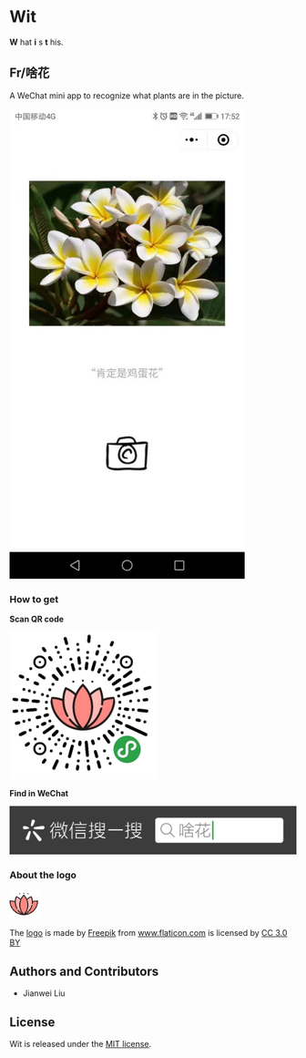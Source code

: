 # Wit

**W** hat **i** s **t** his.

## Fr/啥花

A WeChat mini app to recognize what plants are in the picture.

<img src="./assets/fr_use_screenshot.jpg" width="413" height="826" />

### How to get

**Scan QR code**

![QR code](./assets/fr_qr.jpg)

**Find in WeChat**

![QR code](./assets/fr_find2.png)

### About the logo

<img src="./assets/wx-mp_fr_512x512.png" width="50" height="50" /><div>The <a href="https://www.flaticon.com/free-icon/lotus_129362" title="Lotus">logo</a> is made by <a href="http://www.freepik.com" title="Freepik">Freepik</a> from <a href="https://www.flaticon.com/" title="Flaticon">www.flaticon.com</a> is licensed by <a href="http://creativecommons.org/licenses/by/3.0/" title="Creative Commons BY 3.0" target="_blank">CC 3.0 BY</a></div>

## Authors and Contributors

+ Jianwei Liu

## License

Wit is released under the [MIT license](http://www.opensource.org/licenses/MIT).
